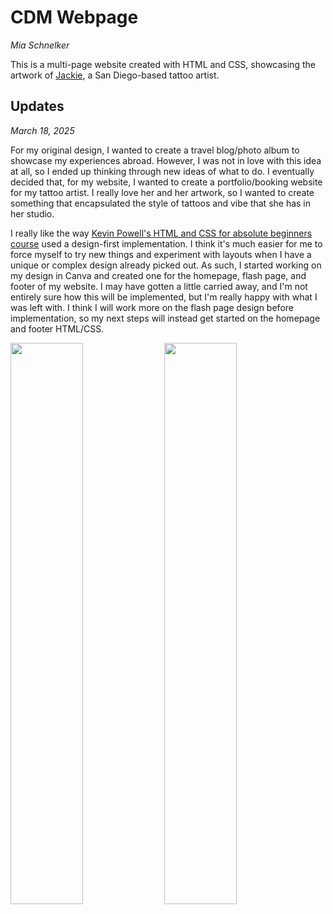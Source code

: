 # CDM Webpage
<i>Mia Schnelker</i>

This is a multi-page website created with HTML and CSS, showcasing the artwork of <a href = "https://www.instagram.com/_jackiesque">Jackie</a>, a San Diego-based tattoo artist. 

<h2>Updates</h2>
<i>March 18, 2025</i>

For my original design, I wanted to create a travel blog/photo album to showcase my experiences abroad. However, I was not in love with this idea at all, so I ended up thinking through new ideas of what to do. I eventually decided that, for my website, I wanted to create a portfolio/booking website for my tattoo artist. I really love her and her artwork, so I wanted to create something that encapsulated the style of tattoos and vibe that she has in her studio.

I really like the way <a href = "https://learn.kevinpowell.co/course/html-css-for-absolute-beginners">Kevin Powell's HTML and CSS for absolute beginners course</a> used a design-first implementation. I think it's much easier for me to force myself to try new things and experiment with layouts when I have a unique or complex design already picked out. As such, I started working on my design in Canva and created one for the homepage, flash page, and footer of my website. I may have gotten a little carried away, and I'm not entirely sure how this will be implemented, but I'm really happy with what I was left with. I think I will work more on the flash page design before implementation, so my next steps will instead get started on the homepage and footer HTML/CSS.

<img src = "https://github.com/user-attachments/assets/114d450f-6f20-4240-90aa-d17d982bbbb8" width = 48%>
<img src = "https://github.com/user-attachments/assets/01fa8c36-e6f9-4c85-b216-7c808bc2815a" width = 48%>


